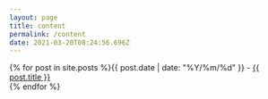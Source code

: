 ```yaml
---
layout: page
title: content
permalink: /content
date: 2021-03-20T08:24:56.696Z
---
```

{% for post in site.posts %}{{ post.date | date: "%Y/%m/%d" }} - <a href="{{ post.url }}">{{ post.title }}</a><br />{% endfor %}